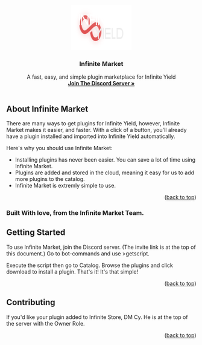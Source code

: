 <div id="top"></div>



<!-- PROJECT LOGO -->
<br />
<div align="center">
  <a href="https://github.com/CyOfficial/InfiniteMarketClient/main/">
    <img src="images/logol.png" alt="Logo" width="160" height="120">
  </a>

  <h3 align="center">Infinite Market</h3>

  <p align="center">
    A fast, easy, and simple plugin marketplace for Infinite Yield
    <br />
    <a href="https://www.discord.gg/AnrgW2Pmq8"><strong>Join The Discord Server »</strong></a>
    <br />
    <br />
  </p>
</div>



<!-- ABOUT THE PROJECT -->
## About Infinite Market

There are many ways to get plugins for Infinite Yield, however, Infinite Market makes it easier, and faster. With a click of a button, you'll already have a plugin installed and imported into Infinite Yield automatically.

Here's why you should use Infinite Market:
* Installing plugins has never been easier. You can save a lot of time using Infinite Market.
* Plugins are added and stored in the cloud, meaning it easy for us to add more plugins to the catalog.
* Infinite Market is extremly simple to use.

<p align="right">(<a href="#top">back to top</a>)</p>



### Built With love, from the Infinite Market Team.



<!-- GETTING STARTED -->
## Getting Started

To use Infinite Market, join the Discord server. (The invite link is at the top of this document.) Go to bot-commands and use >getscript.

Execute the script then go to Catalog. Browse the plugins and click download to install a plugin. That's it! It's that simple!

<p align="right">(<a href="#top">back to top</a>)</p>



<!-- CONTRIBUTING -->
## Contributing

If you'd like your plugin added to Infinite Store, DM Cy. He is at the top of the server with the Owner Role.

<p align="right">(<a href="#top">back to top</a>)</p>
